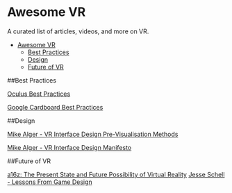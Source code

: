 # Awesome VR
A curated list of articles, videos, and more on VR.

- [Awesome VR](#awesome-vr)
	- [Best Practices](#best-practices)
	- [Design](#design)
	- [Future of VR](#future-of-vr)
	


##Best Practices

[Oculus Best Practices](https://developer.oculus.com/documentation/intro-vr/latest/concepts/book-bp/)

[Google Cardboard Best Practices](https://www.google.com/design/spec-vr/designing-for-google-cardboard/a-new-dimension.html#)





##Design

[Mike Alger - VR Interface Design Pre-Visualisation Methods](https://vimeo.com/141330081)

[Mike Alger - VR Interface Design Manifesto](https://vimeo.com/116101132)





##Future of VR

[a16z: The Present State and Future Possibility of Virtual Reality](https://overcast.fm/+BlzGapn4Y)
[Jesse Schell - Lessons From Game Design](https://vimeo.com/142191776)
